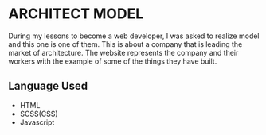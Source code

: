 # ARCHITECT MODEL

During my lessons to become a web developer, I was asked to realize model and this one is one of them. This is about a company that is leading
the market of architecture. The website represents the company and their workers with the example of some of the things they have built.

## Language Used

- HTML
- SCSS(CSS)
- Javascript
